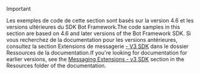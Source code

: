> [!Important]
> <span data-ttu-id="83ae2-101">Les exemples de code de cette section sont basés sur la version 4.6 et les versions ultérieures du SDK Bot Framework.</span><span class="sxs-lookup"><span data-stu-id="83ae2-101">The code samples in this section are based on 4.6 and later versions of the Bot Framework SDK.</span></span> <span data-ttu-id="83ae2-102">Si vous recherchez de la documentation pour les versions antérieures, consultez la section Extensions de messagerie [- V3 SDK](~/resources/messaging-extension-v3/messaging-extensions-overview.md) dans le dossier Ressources de la documentation.</span><span class="sxs-lookup"><span data-stu-id="83ae2-102">If you're looking for documentation for earlier versions, see the [Messaging Extensions - v3 SDK](~/resources/messaging-extension-v3/messaging-extensions-overview.md) section in the Resources folder of the documentation.</span></span>
